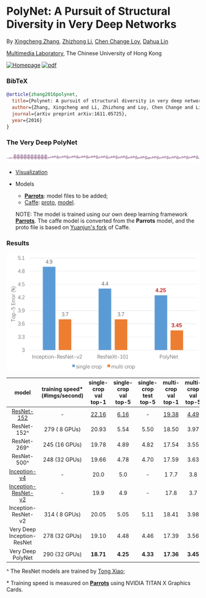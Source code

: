 # PolyNet: A Pursuit of Structural Diversity in Very Deep Networks

By [Xingcheng Zhang](https://www.linkedin.com/in/xingchengzhang/), [Zhizhong Li](http://mmlab.ie.cuhk.edu.hk/html_people/postgraduate_Zhizhong_Li.html), [Chen Change Loy](http://personal.ie.cuhk.edu.hk/~ccloy/), [Dahua Lin](http://dahua.me)

[Multimedia Laboratory](http://mmlab.ie.cuhk.edu.hk), The Chinese University of Hong Kong

[![Homepage](https://img.shields.io/badge/Project-Homepage-orange.svg?style=flat&colorA=E1523D&colorB=007D8A)](http://mmlab.ie.cuhk.edu.hk/projects/cu_deeplink/)
[![pdf](https://img.shields.io/badge/Arxiv-pdf-orange.svg?style=flat)](https://arxiv.org/abs/1611.05725)

### BibTeX

```bib
@article{zhang2016polynet,
  title={Polynet: A pursuit of structural diversity in very deep networks},
  author={Zhang, Xingcheng and Li, Zhizhong and Loy, Chen Change and Lin, Dahua},
  journal={arXiv preprint arXiv:1611.05725},
  year={2016}
}
```

### The Very Deep PolyNet
  ![PolyNet](polynet.png)
* [Visualization](http://ethereon.github.io/netscope/#/gist/b22923712859813a051c796b19ce5944)
* Models
    * [**Parrots**](http://www.parrotsdnn.org): model files to be added;
    * [Caffe](https://github.com/yjxiong/caffe): [proto](https://drive.google.com/open?id=0B6pxsvrUJ931aTJmdEJOODhtQ3c), [model](https://drive.google.com/open?id=0B6pxsvrUJ931WXluclRBVDAtaEk).

  NOTE: The model is trained using our own deep learning framework [**Parrots**](http://www.parrotsdnn.org). The caffe model is converted from the **Parrots** model, and the proto file is based on [Yuanjun's fork](https://github.com/yjxiong/caffe) of Caffe.

### Results

  ![Compare](compare.svg)

model|training speed* (#imgs/second)|single-crop val top-1|single-crop val top-5|single-crop test top-5 | multi-crop val top-1 | multi-crop val top-5
:---:|:---:|:---:|:---:|:---:|:---:|:---:
[ResNet-152](https://github.com/KaimingHe/deep-residual-networks) |-| [22.16](https://github.com/facebook/fb.resnet.torch#single-crop-224x224-validation-error-rate) | [6.16](https://github.com/facebook/fb.resnet.torch#single-crop-224x224-validation-error-rate) | - | [19.38](https://arxiv.org/pdf/1512.03385.pdf) | [4.49](https://arxiv.org/pdf/1512.03385.pdf)
ResNet-152^ |279 ( 8 GPUs)| 20.93 | 5.54 | 5.50 | 18.50 | 3.97
ResNet-269^ |245 (16 GPUs)| 19.78 | 4.89 | 4.82 | 17.54 | 3.55
ResNet-500^ |248 (32 GPUs)| 19.66 | 4.78 | 4.70 | 17.59	| 3.63
[Inception-v4](https://arxiv.org/abs/1602.07261) |-| 20.0 | 5.0 | -| 1 7.7 | 3.8
[Inception-ResNet-v2](https://arxiv.org/abs/1602.07261) |-| 19.9 |  4.9 | - | 17.8 | 3.7
Inception-ResNet-v2 |314 ( 8 GPUs)| 20.05  | 5.05  | 5.11 | 18.41 | 3.98
Very Deep Inception-ResNet |278 (32 GPUs)| 19.10 | 4.48 | 4.46 | 17.39  | 3.56
Very Deep PolyNet |290 (32 GPUs)| **18.71** | **4.25** | **4.33** | **17.36**  | **3.45**

  ^ The ResNet models are trained by [Tong Xiao](https://github.com/Cysu);

  \* Training speed is measured on [**Parrots**](http://www.parrotsdnn.org) using NVIDIA TITAN X Graphics Cards.
